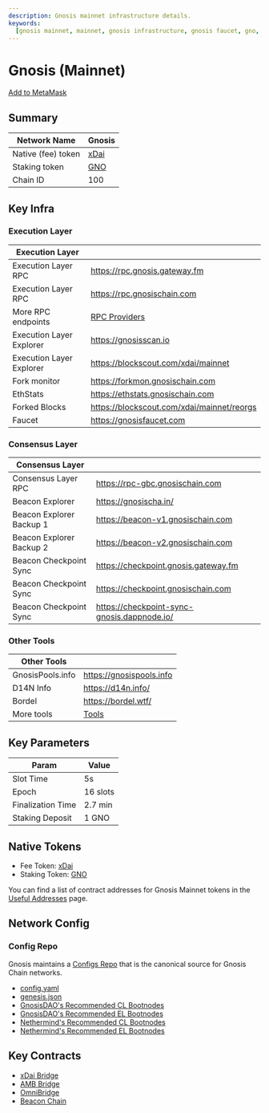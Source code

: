 ```yaml
---
description: Gnosis mainnet infrastructure details.
keywords:
  [gnosis mainnet, mainnet, gnosis infrastructure, gnosis faucet, gno, xdai]
---
```


# Gnosis (Mainnet)

[Add to MetaMask](https://shanejonas.github.io/metamask-link/deep?method=wallet_addEthereumChain&params[0][chainId]=0x64&params[0][chainName]=Gnosis&params[0][rpcUrls][0]=https://rpc.gnosischain.com&params[0][nativeCurrency][name]=xDAI&params[0][nativeCurrency][symbol]=XDAI&params[0][nativeCurrency][decimals]=18&params[0][blockExplorerUrls][0]=https://gnosisscan.io)

## Summary

| Network Name       | Gnosis                    |
| ------------------ | ------------------------- |
| Native (fee) token | [xDai](/about/tokens/xdai.md) |
| Staking token      | [GNO](/about/tokens/gno.md)   |
| Chain ID           | 100                       |

## Key Infra

### Execution Layer

| Execution Layer          |                                             |
| ------------------------ | ------------------------------------------- |
| Execution Layer RPC      | https://rpc.gnosis.gateway.fm               |
| Execution Layer RPC      | https://rpc.gnosischain.com                 |
| More RPC endpoints       | [RPC Providers](../../tools/RPC%20Providers/README.md) |
| Execution Layer Explorer | https://gnosisscan.io                       |
| Execution Layer Explorer | https://blockscout.com/xdai/mainnet         |
| Fork monitor             | https://forkmon.gnosischain.com             |
| EthStats                 | https://ethstats.gnosischain.com            |
| Forked Blocks            | https://blockscout.com/xdai/mainnet/reorgs  |
| Faucet                   | https://gnosisfaucet.com                    |

### Consensus Layer

| Consensus Layer          |                                             |
| ------------------------ | ------------------------------------------- |
| Consensus Layer RPC      | https://rpc-gbc.gnosischain.com             |
| Beacon Explorer          | https://gnosischa.in/                       |
| Beacon Explorer Backup 1 | https://beacon-v1.gnosischain.com           |
| Beacon Explorer Backup 2 | https://beacon-v2.gnosischain.com           |
| Beacon Checkpoint Sync   | https://checkpoint.gnosis.gateway.fm        |
| Beacon Checkpoint Sync   | https://checkpoint.gnosischain.com          |
| Beacon Checkpoint Sync   | https://checkpoint-sync-gnosis.dappnode.io/ |

### Other Tools

| Other Tools      |                                |
| ---------------- | ------------------------------ |
| GnosisPools.info | https://gnosispools.info       |
| D14N Info        | https://d14n.info/             |
| Bordel           | https://bordel.wtf/            |
| More tools       | [Tools](../../tools/README.md) |

## Key Parameters

| Param             | Value    |
| ----------------- | -------- |
| Slot Time         | 5s       |
| Epoch             | 16 slots |
| Finalization Time | 2.7 min  |
| Staking Deposit   | 1 GNO    |

## Native Tokens

- Fee Token: [xDai](/about/tokens/xdai)
- Staking Token: [GNO](/about/tokens/gno)

You can find a list of contract addresses for Gnosis Mainnet tokens in the [Useful Addresses](/developers/Usefulcontracts) page.

## Network Config

### Config Repo

Gnosis maintains a [Configs Repo](https://github.com/gnosischain/configs/) that is the canonical source for Gnosis Chain networks.

- [config.yaml](https://github.com/gnosischain/configs/blob/main/mainnet/config.yaml)
- [genesis.json](https://github.com/gnosischain/configs/blob/main/mainnet/genesis.json)
- [GnosisDAO's Recommended CL Bootnodes](https://github.com/gnosischain/configs/blob/main/mainnet/bootnodes.yaml)
- [GnosisDAO's Recommended EL Bootnodes](https://github.com/gnosischain/configs/blob/main/mainnet/bootnodes_execution.yaml)
- [Nethermind's Recommended CL Bootnodes](https://github.com/NethermindEth/ansible-deployments/blob/main/poa_networks/gnosis/inventory/data/bootnodes-beacon.json)
- [Nethermind's Recommended EL Bootnodes](https://github.com/NethermindEth/ansible-deployments/blob/main/poa_networks/gnosis/inventory/data/bootnodes-execution.json)

## Key Contracts

- [xDai Bridge](../../bridges/About%20Token%20Bridges/xdai-bridge#key-contracts)
- [AMB Bridge](../../bridges/About%20Token%20Bridges/amb-bridge#key-contracts)
- [OmniBridge](../../bridges/About%20Token%20Bridges/omnibridge#key-contracts)
- [Beacon Chain](/about/specs/gbc/README.md)
